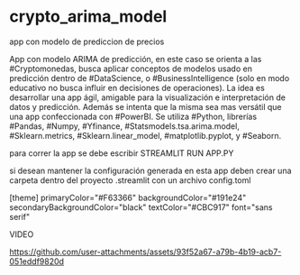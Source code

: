 # crypto_arima_model
app con modelo de prediccion de precios

App con modelo ARIMA de predicción, en este caso se orienta a las #Cryptomonedas, busca aplicar conceptos de modelos usado en predicción dentro de #DataScience, o #BusinessIntelligence (solo en modo educativo no busca influir en decisiones de operaciones). La idea es desarrollar una app ágil, amigable para la visualización e interpretación de datos y predicción. Además se intenta que la misma sea mas versátil que una app confeccionada con #PowerBI. Se utiliza #Python, librerías #Pandas, #Numpy, #Yfinance, #Statsmodels.tsa.arima.model, #Sklearn.metrics, #Sklearn.linear_model, #matplotlib.pyplot, y #Seaborn.

para correr la app se debe escribir
STREAMLIT RUN APP.PY

si desean mantener la configuración generada en esta app deben crear una carpeta dentro del proyecto
.streamlit
con un archivo config.toml

[theme]
primaryColor="#F63366"
backgroundColor="#191e24"
secondaryBackgroundColor="black"
textColor="#CBC917"
font="sans serif"

VIDEO 




https://github.com/user-attachments/assets/93f52a67-a79b-4b19-acb7-051eddf9820d



